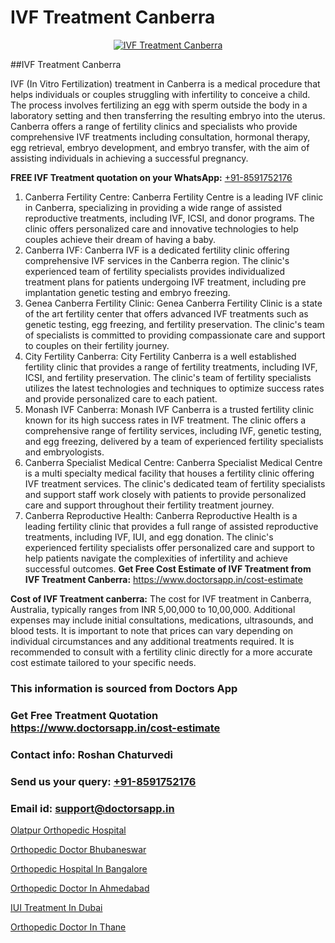 # IVF Treatment Canberra

<p align="center">
  <a href="https://doctorsapp.in/treatment/ivf-treatment">
    <img src="https://doctorsapp.co.in/uploads/treatment_image/ICSI.jpg" alt="IVF Treatment Canberra">
  </a>
</p>
##IVF Treatment Canberra

IVF (In Vitro Fertilization) treatment in Canberra is a medical procedure that helps individuals or couples struggling with infertility to conceive a child. The process involves fertilizing an egg with sperm outside the body in a laboratory setting and then transferring the resulting embryo into the uterus. Canberra offers a range of fertility clinics and specialists who provide comprehensive IVF treatments including consultation, hormonal therapy, egg retrieval, embryo development, and embryo transfer, with the aim of assisting individuals in achieving a successful pregnancy.

**FREE IVF Treatment quotation on your WhatsApp:**  [+91-8591752176](https://api.whatsapp.com/send?phone=8591752176)

1) Canberra Fertility Centre: Canberra Fertility Centre is a leading IVF clinic in Canberra, specializing in providing a wide range of assisted reproductive treatments, including IVF, ICSI, and donor programs. The clinic offers personalized care and innovative technologies to help couples achieve their dream of having a baby.
2) Canberra IVF: Canberra IVF is a dedicated fertility clinic offering comprehensive IVF services in the Canberra region. The clinic's experienced team of fertility specialists provides individualized treatment plans for patients undergoing IVF treatment, including pre implantation genetic testing and embryo freezing.
3) Genea Canberra Fertility Clinic: Genea Canberra Fertility Clinic is a state of the art fertility center that offers advanced IVF treatments such as genetic testing, egg freezing, and fertility preservation. The clinic's team of specialists is committed to providing compassionate care and support to couples on their fertility journey.
4) City Fertility Canberra: City Fertility Canberra is a well established fertility clinic that provides a range of fertility treatments, including IVF, ICSI, and fertility preservation. The clinic's team of fertility specialists utilizes the latest technologies and techniques to optimize success rates and provide personalized care to each patient.
5) Monash IVF Canberra: Monash IVF Canberra is a trusted fertility clinic known for its high success rates in IVF treatment. The clinic offers a comprehensive range of fertility services, including IVF, genetic testing, and egg freezing, delivered by a team of experienced fertility specialists and embryologists.
6) Canberra Specialist Medical Centre: Canberra Specialist Medical Centre is a multi specialty medical facility that houses a fertility clinic offering IVF treatment services. The clinic's dedicated team of fertility specialists and support staff work closely with patients to provide personalized care and support throughout their fertility treatment journey.
7) Canberra Reproductive Health: Canberra Reproductive Health is a leading fertility clinic that provides a full range of assisted reproductive treatments, including IVF, IUI, and egg donation. The clinic's experienced fertility specialists offer personalized care and support to help patients navigate the complexities of infertility and achieve successful outcomes.
**Get Free Cost Estimate of IVF Treatment from IVF Treatment Canberra:** https://www.doctorsapp.in/cost-estimate

**Cost of IVF Treatment canberra:**
The cost for IVF treatment in Canberra, Australia, typically ranges from INR 5,00,000 to 10,00,000. Additional expenses may include initial consultations, medications, ultrasounds, and blood tests. It is important to note that prices can vary depending on individual circumstances and any additional treatments required. It is recommended to consult with a fertility clinic directly for a more accurate cost estimate tailored to your specific needs.

### This information is sourced from Doctors App 
### Get Free Treatment Quotation https://www.doctorsapp.in/cost-estimate
### Contact info: Roshan Chaturvedi 
### Send us your query: [+91-8591752176](https://api.whatsapp.com/send?phone=8591752176) 
### Email id: support@doctorsapp.in

[Olatpur Orthopedic Hospital](https://www.linkedin.com/pulse/olatpur-orthopedic-hospital-doctorsapp-dhaka-s9aye?trackingId=HJLAWo1H5eJXzdZpViP9fw%3D%3D&lipi=urn%3Ali%3Apage%3Ad_flagship3_company_admin%3Bo%2BosOGJBSO63YocmsfjAZA%3D%3D)

[Orthopedic Doctor Bhubaneswar](https://www.linkedin.com/pulse/orthopedic-doctor-bhubaneswar-doctorsapp-rajshahi-uvyke?trackingId=PpAHfBskUpLNMKSD06Gt6w%3D%3D&lipi=urn%3Ali%3Apage%3Ad_flagship3_company_admin%3BtGKQvLKET%2FOkWlJl4W0MBA%3D%3D)

[Orthopedic Hospital In Bangalore](https://medium.com/@vimalrana22/orthopedic-hospital-in-bangalore-ba14bbeeed06)

[Orthopedic Doctor In Ahmedabad](https://medium.com/@vimalrana22/orthopedic-doctor-in-ahmedabad-180e68c3f3f8)

[IUI Treatment In Dubai](https://doctors-apps.github.io/doctorsapp/iui-treatment-in-dubai)

[Orthopedic Doctor In Thane](https://doctors-apps.github.io/doctorsapp/orthopedic-doctor-in-thane)

